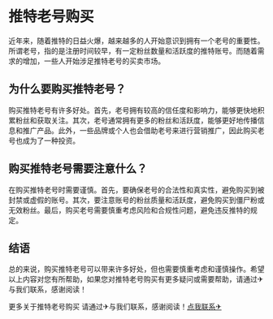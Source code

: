 # 推特老号购买

近年来，随着推特的日益火爆，越来越多的人开始意识到拥有一个老号的重要性。所谓老号，指的是注册时间较早，有一定粉丝数量和活跃度的推特账号。而随着需求的增加，一些人开始涉足推特老号的买卖市场。

## 为什么要购买推特老号？

购买推特老号有许多好处。首先，老号拥有较高的信任度和影响力，能够更快地积累粉丝和获取关注。其次，老号通常拥有更多的粉丝和活跃度，能够更好地传播信息和推广产品。此外，一些品牌或个人也会借助老号来进行营销推广，因此购买老号也成为了一种投资。

## 购买推特老号需要注意什么？

在购买推特老号时需要谨慎。首先，要确保老号的合法性和真实性，避免购买到被封禁或虚假的账号。其次，要注意账号的粉丝质量和活跃度，避免购买到僵尸粉或无效粉丝。最后，购买老号需要慎重考虑风险和合规性问题，避免违反推特的规定。

## 结语

总的来说，购买推特老号可以带来许多好处，但也需要慎重考虑和谨慎操作。希望以上内容对您有所帮助，如果您对推特老号购买有更多疑问或需要帮助，请通过✈与我们联系，感谢阅读！

更多关于推特老号购买 请通过✈与我们联系，感谢阅读！[点我联系✈](https://gm.G208.com)
